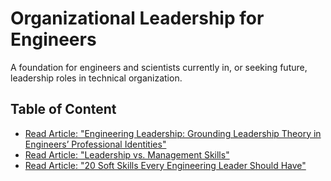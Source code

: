 # Organizational Leadership for Engineers

A foundation for engineers and scientists currently in, or seeking future, leadership roles in technical organization.

## Table of Content

* [Read Article: "Engineering Leadership: Grounding Leadership Theory in Engineers’ Professional Identities"](./Read%20Article:%20"Engineering%20Leadership:%20Grounding%20Leadership%20Theory%20in%20Engineers’%20Professional%20Identities".md)
* [Read Article: "Leadership vs. Management Skills"](./Read%20Article:%20"Leadership%20vs.%20Management%20Skills".md)
* [Read Article: "20 Soft Skills Every Engineering Leader Should Have"](./Read%20Article:%20"20%20Soft%20Skills%20Every%20Engineering%20Leader%20Should%20Have".md)
